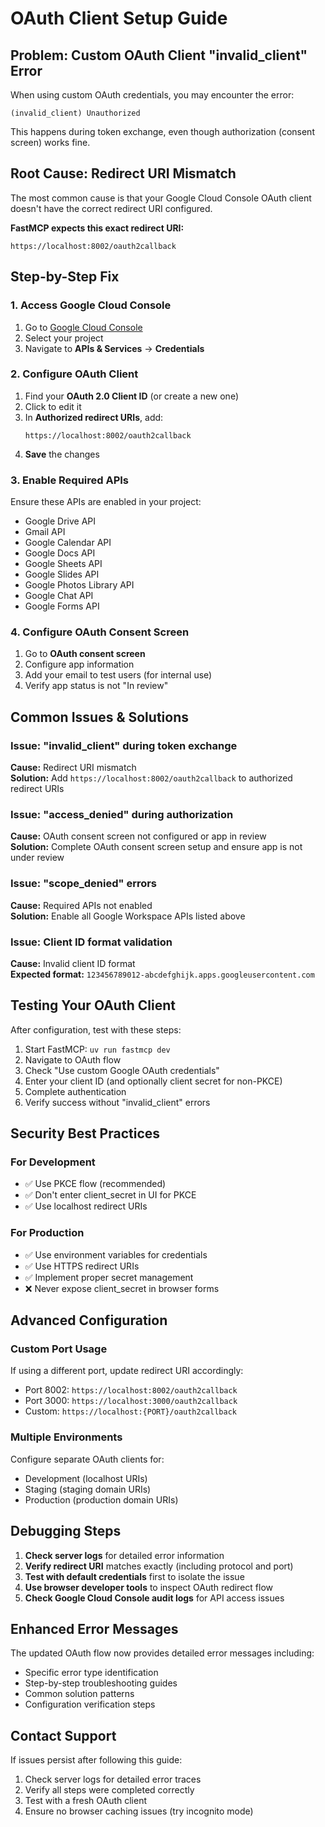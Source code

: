 # OAuth Client Setup Guide

## Problem: Custom OAuth Client "invalid_client" Error

When using custom OAuth credentials, you may encounter the error:
```
(invalid_client) Unauthorized
```

This happens during token exchange, even though authorization (consent screen) works fine.

## Root Cause: Redirect URI Mismatch

The most common cause is that your Google Cloud Console OAuth client doesn't have the correct redirect URI configured.

**FastMCP expects this exact redirect URI:**
```
https://localhost:8002/oauth2callback
```

## Step-by-Step Fix

### 1. Access Google Cloud Console
1. Go to [Google Cloud Console](https://console.cloud.google.com/apis/credentials)
2. Select your project
3. Navigate to **APIs & Services** → **Credentials**

### 2. Configure OAuth Client
1. Find your **OAuth 2.0 Client ID** (or create a new one)
2. Click to edit it
3. In **Authorized redirect URIs**, add:
   ```
   https://localhost:8002/oauth2callback
   ```
4. **Save** the changes

### 3. Enable Required APIs
Ensure these APIs are enabled in your project:
- Google Drive API
- Gmail API  
- Google Calendar API
- Google Docs API
- Google Sheets API
- Google Slides API
- Google Photos Library API
- Google Chat API
- Google Forms API

### 4. Configure OAuth Consent Screen
1. Go to **OAuth consent screen**
2. Configure app information
3. Add your email to test users (for internal use)
4. Verify app status is not "In review"

## Common Issues & Solutions

### Issue: "invalid_client" during token exchange
**Cause:** Redirect URI mismatch  
**Solution:** Add `https://localhost:8002/oauth2callback` to authorized redirect URIs

### Issue: "access_denied" during authorization
**Cause:** OAuth consent screen not configured or app in review  
**Solution:** Complete OAuth consent screen setup and ensure app is not under review

### Issue: "scope_denied" errors
**Cause:** Required APIs not enabled  
**Solution:** Enable all Google Workspace APIs listed above

### Issue: Client ID format validation
**Cause:** Invalid client ID format  
**Expected format:** `123456789012-abcdefghijk.apps.googleusercontent.com`

## Testing Your OAuth Client

After configuration, test with these steps:

1. Start FastMCP: `uv run fastmcp dev`
2. Navigate to OAuth flow
3. Check "Use custom Google OAuth credentials"
4. Enter your client ID (and optionally client secret for non-PKCE)
5. Complete authentication
6. Verify success without "invalid_client" errors

## Security Best Practices

### For Development
- ✅ Use PKCE flow (recommended)
- ✅ Don't enter client_secret in UI for PKCE
- ✅ Use localhost redirect URIs

### For Production
- ✅ Use environment variables for credentials
- ✅ Use HTTPS redirect URIs
- ✅ Implement proper secret management
- ❌ Never expose client_secret in browser forms

## Advanced Configuration

### Custom Port Usage
If using a different port, update redirect URI accordingly:
- Port 8002: `https://localhost:8002/oauth2callback`
- Port 3000: `https://localhost:3000/oauth2callback`
- Custom: `https://localhost:{PORT}/oauth2callback`

### Multiple Environments
Configure separate OAuth clients for:
- Development (localhost URIs)
- Staging (staging domain URIs)  
- Production (production domain URIs)

## Debugging Steps

1. **Check server logs** for detailed error information
2. **Verify redirect URI** matches exactly (including protocol and port)
3. **Test with default credentials** first to isolate the issue
4. **Use browser developer tools** to inspect OAuth redirect flow
5. **Check Google Cloud Console audit logs** for API access issues

## Enhanced Error Messages

The updated OAuth flow now provides detailed error messages including:
- Specific error type identification
- Step-by-step troubleshooting guides
- Common solution patterns
- Configuration verification steps

## Contact Support

If issues persist after following this guide:
1. Check server logs for detailed error traces
2. Verify all steps were completed correctly
3. Test with a fresh OAuth client
4. Ensure no browser caching issues (try incognito mode)